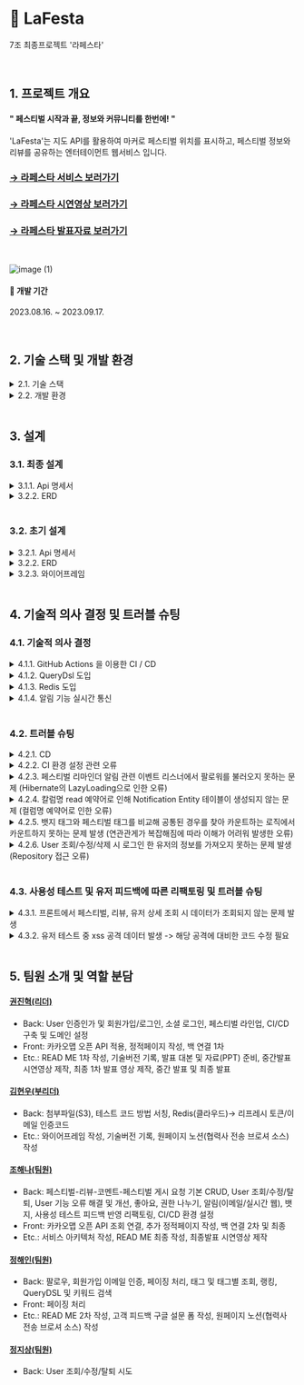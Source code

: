 # 🎉 LaFesta

7조 최종프로젝트 '라페스타'

<br>

## 1. 프로젝트 개요

#### " 페스티벌 시작과 끝, 정보와 커뮤니티를 한번에! "
'LaFesta'는 지도 API를 활용하여 마커로 페스티벌 위치를 표시하고,
페스티벌 정보와 리뷰를 공유하는
엔터테이먼트 웹서비스 입니다.
<br>

### [→ 라페스타 서비스 보러가기](http://lafesta.site/)
### [→ 라페스타 시연영상 보러가기](https://www.youtube.com/watch?v=Yo1aidZtxkg)
### [→ 라페스타 발표자료 보러가기](https://www.canva.com/design/DAFuYWiRXCQ/237flMN085Tv00Urxvs_MA/view?utm_content=DAFuYWiRXCQ&utm_campaign=designshare&utm_medium=link&utm_source=viewer)

<br>

![image (1)](https://github.com/LaFesta7/LikeFesta/assets/131599243/d1e9c0a0-24d3-42c2-b79b-4c68fad5c2d5)

#### 🚩 개발 기간
2023.08.16. ~ 2023.09.17.

<br>

## 2. 기술 스택 및 개발 환경

<details>
    
<summary>2.1. 기술 스택</summary>

<br>

- 서비스 아키텍처

![라페스타 서비스 아키텍처 최종 목표 수정 230913 drawio144](https://github.com/LaFesta7/LikeFesta/assets/131599243/f53cf90a-d4ab-4fbf-9e8b-e9e551ab790b)

- Back-end : <img src="https://img.shields.io/badge/java-007396?style=for-the-badge&logo=OpenJDK&logoColor=white"><img src="https://img.shields.io/badge/spring boot-6DB33F?style=for-the-badge&logo=springboot&logoColor=white"><img src="https://img.shields.io/badge/spring security-6DB33F?style=for-the-badge&logo=springsecurity&logoColor=white"><img src="https://img.shields.io/badge/spring data jpa-6DB33F?style=for-the-badge&logo=spring&logoColor=white"><img src="https://img.shields.io/badge/kakao login api (oauth2.0)-FFCD00?style=for-the-badge&logo=kakao&logoColor=white">
- Front-end : <img src="https://img.shields.io/badge/jquery-0769AD?style=for-the-badge&logo=jquery&logoColor=white"><img src="https://img.shields.io/badge/html5-E34F26?style=for-the-badge&logo=html5&logoColor=white"><img src="https://img.shields.io/badge/css3-1572B6?style=for-the-badge&logo=css3&logoColor=white"><img src="https://img.shields.io/badge/javascript-F7DF1E?style=for-the-badge&logo=javascript&logoColor=white"><img src="https://img.shields.io/badge/kakao map api-FFCD00?style=for-the-badge&logo=kakao&logoColor=white">
- Database : <img src="https://img.shields.io/badge/mysql-4479A1?style=for-the-badge&logo=mysql&logoColor=white"><img src="https://img.shields.io/badge/redis-DC382D?style=for-the-badge&logo=redis&logoColor=white">
- IDE : <img src="https://img.shields.io/badge/IntelliJ IDEA Ultimate-000000?style=for-the-badge&logo=IntelliJ IDEA&logoColor=white"><img src="https://img.shields.io/badge/gradle-02303A?style=for-the-badge&logo=gradle&logoColor=white">
- SCM : <img src="https://img.shields.io/badge/git-F05032?style=for-the-badge&logo=git&logoColor=white"><img src="https://img.shields.io/badge/github-181717?style=for-the-badge&logo=github&logoColor=white">
- TEST : <img src="https://img.shields.io/badge/swagger-85EA2D?style=for-the-badge&logo=swagger&logoColor=white"><img src="https://img.shields.io/badge/postman-FF6C37?style=for-the-badge&logo=postman&logoColor=white">
- CI/CD : <img src="https://img.shields.io/badge/github actions-2088FF?style=for-the-badge&logo=githubactions&logoColor=white"><img src="https://img.shields.io/badge/aws s3-569A31?style=for-the-badge&logo=amazons3&logoColor=white"><img src="https://img.shields.io/badge/aws ec2-FF9900?style=for-the-badge&logo=amazonec2&logoColor=white"><img src="https://img.shields.io/badge/aws codedeploy-232F3E?style=for-the-badge&logo=amazonaws&logoColor=white"><img src="https://img.shields.io/badge/aws rds-527FFF?style=for-the-badge&logo=amazonrds&logoColor=white">
- Communication : <img src="https://img.shields.io/badge/Slack-4A154B?style=for-the-badge&logo=Slack&logoColor=white"><img src="https://img.shields.io/badge/kakaotalk-FFCD00?style=for-the-badge&logo=kakaotalk&logoColor=white"><img src="https://img.shields.io/badge/gather-2560E0?style=for-the-badge&logo=&logoColor=white">
- Design : <img src="https://img.shields.io/badge/figma-F24E1E?style=for-the-badge&logo=figma&logoColor=white"><img src="https://img.shields.io/badge/canva-00C4CC?style=for-the-badge&logo=canva&logoColor=white">
- ETC : <img src="https://img.shields.io/badge/notion-000000?style=for-the-badge&logo=notion&logoColor=white">

</details>

<details>
    
<summary>2.2. 개발 환경</summary>

<br>

- JDK 17
- Spring Boot 3.1.2
- Spring dependency-management 1.1.2
- JUnit 5.9.3
- Gradle 8.2.1
- JJWT 0.11.5
- Swagger UI 4.15.5
- Spring Security 6.1.2

</details>

<br>

## 3. 설계

### 3.1. 최종 설계
<details>
<summary>3.1.1. Api 명세서</summary>
<br>
    
[→ 자세히 보러가기](https://documenter.getpostman.com/view/27924273/2s9YC7TBWf)

<br>

<img width="1018" alt="스크린샷 2023-09-18 01 유저" src="https://github.com/LaFesta7/LikeFesta/assets/131599243/9422a755-5643-4bc6-97a4-539b949f4018">
<img width="1004" alt="스크린샷 2023-09-18 01-1 소셜로그인" src="https://github.com/LaFesta7/LikeFesta/assets/131599243/669365ce-70e8-4ca6-9fb2-9f510c9a96b8">
<img width="1008" alt="스크린샷 2023-09-18 01-2 관리자기능" src="https://github.com/LaFesta7/LikeFesta/assets/131599243/0ba45d6f-2e17-45d5-ba13-666d2d0a69b0">
<img width="1016" alt="스크린샷 2023-09-18 03 페스티벌" src="https://github.com/LaFesta7/LikeFesta/assets/131599243/04a57c1d-a956-4bcc-8d9e-63ee59d84937">
<img width="1006" alt="스크린샷 2023-09-18 03-1 리뷰" src="https://github.com/LaFesta7/LikeFesta/assets/131599243/1c93d56b-4c86-444f-9c2a-517e342280b0">
<img width="1026" alt="스크린샷 2023-09-18 03-2 댓글" src="https://github.com/LaFesta7/LikeFesta/assets/131599243/20fc75c2-21e9-4ee4-91e2-bca79c029ac9">
<img width="1026" alt="스크린샷 2023-09-18 03-3 페스티벌게시요청" src="https://github.com/LaFesta7/LikeFesta/assets/131599243/b64854d9-e7ba-425a-bdcb-c6ee4aaa9e98">
<img width="998" alt="스크린샷 2023-09-18 04 팔로우" src="https://github.com/LaFesta7/LikeFesta/assets/131599243/24c34998-9176-481a-ac40-80b61b77e2b7">
<img width="1007" alt="스크린샷 2023-09-18 04-1 태그" src="https://github.com/LaFesta7/LikeFesta/assets/131599243/8efaf7d3-38e0-40ce-8362-22615e5106b5">
<img width="994" alt="스크린샷 2023-09-18 04-2 뱃지" src="https://github.com/LaFesta7/LikeFesta/assets/131599243/206760ea-74a3-4229-a6cc-a5506dc55512">
<img width="1003" alt="스크린샷 2023-09-18 05 알림" src="https://github.com/LaFesta7/LikeFesta/assets/131599243/f001927f-0042-4039-8c97-d23952954b73">
<img width="1004" alt="스크린샷 2023-09-18 06-1 뷰" src="https://github.com/LaFesta7/LikeFesta/assets/131599243/710f36cc-064f-4865-be4b-cf449a9ebda6">
<img width="1001" alt="스크린샷 2023-09-18 06-2 뷰" src="https://github.com/LaFesta7/LikeFesta/assets/131599243/e9b962b4-ddfc-4d5b-aa81-ee9aaa0a806a">

</details>

<details>
<summary>3.2.2. ERD</summary>
    
![image](https://github.com/LaFesta7/LikeFesta/assets/131599243/fc0d34c7-e695-4c5d-8c9f-5bc65de4e414)

</details>

<br>

### 3.2. 초기 설계

<details>
<summary>3.2.1. Api 명세서</summary>

![a-2](https://github.com/LaFesta7/LikeFesta/assets/131860214/4a4bb893-aa86-47d6-95e2-6a4f5fdc355f)
![b-2](https://github.com/LaFesta7/LikeFesta/assets/131860214/20ae5c2b-695a-49c4-a9c2-1890303630bd)
![c](https://github.com/LaFesta7/LikeFesta/assets/132440453/d9bba998-0911-49a0-8f6c-1132bd9eeb86)
![d-2](https://github.com/LaFesta7/LikeFesta/assets/131860214/9f9e516f-c55b-4c88-8f2c-3a45b7ef811b)
![e-2](https://github.com/LaFesta7/LikeFesta/assets/131860214/1022aeae-7b85-46c2-a0a1-a2126617546e)
![f-2](https://github.com/LaFesta7/LikeFesta/assets/131860214/eaa7a39e-2b6c-4ab2-8ed9-a81b64dfd575)
![g-2](https://github.com/LaFesta7/LikeFesta/assets/131860214/fffea5ce-2d0c-453a-a5e9-6a21675b1bfc)
![h-2](https://github.com/LaFesta7/LikeFesta/assets/131860214/9fd797a5-645c-4116-b17a-d82ca36bac3e)

</details>

<details>
<summary>3.2.2. ERD</summary>
    
![초기 erd](https://github.com/LaFesta7/LikeFesta/assets/131599243/493be811-7dbe-4065-961a-3038b8fbb1f0)

</details>

<details>
<summary>3.2.3. 와이어프레임</summary>

![Group_1](https://github.com/LaFesta7/LikeFesta/assets/131860214/5522cba4-d879-4fdf-b41b-084fe7736bc1)
![Group_2](https://github.com/LaFesta7/LikeFesta/assets/131860214/b62477f5-4580-4fd0-93ad-899f8433483a)
![Group_3](https://github.com/LaFesta7/LikeFesta/assets/131860214/995e1e0e-e7b5-4d65-88fd-85f6c6db1d67)
![Group_4](https://github.com/LaFesta7/LikeFesta/assets/131860214/bc96e3f7-1aef-4eff-8a6d-4156d845727a)
![Group_5](https://github.com/LaFesta7/LikeFesta/assets/131860214/8945476f-e51f-4d20-994f-50fc8196ff30)
![Group_6](https://github.com/LaFesta7/LikeFesta/assets/131860214/ad4efa1c-d73f-4c1c-b030-b7d25b2c1167)
![Group_7](https://github.com/LaFesta7/LikeFesta/assets/131860214/267c3c3e-5f09-4ce6-86f8-11bd96942acd)
![Group_8](https://github.com/LaFesta7/LikeFesta/assets/131860214/43790f05-3d53-49e1-b09a-070407149777)

</details>

<br>

## 4. 기술적 의사 결정 및 트러블 슈팅

### 4.1. 기술적 의사 결정

<details>
    
<summary>4.1.1. GitHub Actions 을 이용한 CI / CD</summary>

* **도입 사유:** 협업을 진행함에 있어서, 테스트 및 배포를 수동으로 진행할 경우 수동으로 진행하는 일이므로 오류가 생길 수 있고, 개발 외에 일에 소모되는 시간이 상당히 발생하게 됩니다.

    <details>
        
    <summary>대안 탐색: GitHub Actions / Jenkins</summary>
    
    * **장-단점**
        - GitHub Actions
            - 장점 → GitHub와 연동이 원활하고, 무료로 제공한다.
            - 단점 → 비교적 신기술로 자료가 부족하고, 커스터마이징의 폭이 좁다.
        - Jenkins
            - 장점 → 커스터마이징의 폭이 넓고, 자료 찾기가 용이하다.
            - 단점 → 설정이 쉽지 않고, 보안 및 안정성 이슈가 발생할 수 있다.
    
    * **설치, 이용 방법**
        - GitHub Actions은 GitHub 저장소 내 워크플로우 파일 작성으로 설정이 가능합니다.
        - Jenkins는 별도의 서버와 플러그인의 설치가 필요합니다.
    
    * **지속, 통합 배포**
        - GitHub Actions과 Jenkins가 모두 지원합니다.
    
    * **사용언어**
        - GitHub Actions은 yaml을 사용하며
        - Jenkins는 java를 사용합니다.
     
    * **비용측면**
        - GitHub Actions은 무료 티어 범위를 가지며
        - Jenkins는 서버 유지 비용을 가지고 있습니다.
    
    </details>

* **최종 의사 결정:** 간단한 파일작성으로 설치 및 이용이 가능하고 비용적 측면에서 무료로 이용가능 할 수 있는 **GitHub Actions을 통해 CI/CD를 진행하기로 하였습니다.**

</details>

<details>
    
<summary>4.1.2. QueryDsl 도입</summary>

* 이전 코드는 JPA를 사용하여 복잡한 쿼리 작성에는 약점이 있었습니다. 보다 간략하고 정확한 코드를 위해 **QueryDsl을 도입**하였습니다.

-  **간략한 코드 작성**
    - 이전 코드에서는 JPA에서 조인을 하기 어려워 Service단계에서 한 번 더 Repository를 호출
    - QueryDsl을 도입한 이후 Repository를 한 번만 호출해도 조인된 데이터를 가져올 수 있게  됨
        - 보다 간략한 코드를 작성할 수 있게 됨
        - 향후 코드 수정이나 유지보수가 더 편리해질 것으로 예상됨
- **복잡한 Query문 작성 용이**
    - 이전에는 복잡한 Query문을 작성하기 위해 @Query를 사용
        - 문자열로 이루어져 있어 수정이 어려웠고, 오류가 있어도 찾기 힘들다는 단점이 있었음
    - QueryDsl은 Java로 작성하기 때문에 오류가 있다면 IDE가 알려줄 수 있음
        - 보다 편리하고 정확한 Query문 작성이 가능

</details>

<details>

<summary>4.1.3. Redis 도입</summary>

**Refresh Token을 통한 인증인가 구현**

1. Refresh Token을 구현하며 이를 통한 AccessToken 재발급 과정을 인메모리 DB를 통해 수행하고자 함.
2. 키값을 통해 바로 토큰정보를 get할 수 있어 O(1)로 가져올 수 있다.
3. 만료기간이 짧은 데이터, 각 1시간과 2주의 시간이 지나면 자동 삭제 가능

**회원가입 인증번호 임시 저장 DB**
 
1. DB가 유실되도 상대적으로 리스크가 적다.
2. 3분, 30분의 짧은 만료기간을 가졌기에 이를 Time to Live를 설정하여 이후 추가 삭제 쿼리를 날리지 않아도 된다.
3. 해당 가입정보 중 하나를 키값으로 설정해 인증번호를 get하는 속도를 O(1)로 가져갈 수 있다.

</details>

<details>

<summary>4.1.4. 알림 기능 실시간 통신</summary>

- 알림 기능에서 이전 코드는 사용자가 새로고침을 진행해야만 알림을 확인할 수 있습니다.
**사용자의 편의성을 높이기 위하여 알림 기능에 실시간 통신을 접목**하고자 합니다.

    <details>
    
    <summary>실시간 통신 방법</summary>
    
    - **Polling**
        - 주기적으로 서버에 요청을 보내 데이터 업데이트를 확인하는 방법
        - 서버의 부하를 낮추는 데 유용하지만, 실시간성은 상대적으로 낮을 수 있음
        - 따라서 데이터 업데이트가 빈번하지 않고 지연이 허용되는 경우에 적합
    - **Long-Polling**
        - 롱 폴링은 폴링의 확장 버전으로, 서버가 새 데이터를 가용할 때까지 응답을 보류
        - 롱 폴링은 실시간성을 향상시킬 수 있지만, 여전히 클라이언트와 서버 간에 더 많은 리소스를 사용
    - **SSE (Server-Sent Event)**
        - SSE는 클라이언트에서 서버로부터 데이터를 비동기적으로 수신하는 방법 중 하나
        - 특히 서버에서 클라이언트로 실시간 이벤트를 푸시할 때 유용
        - SSE는 단방향 통신이므로 클라이언트에서 서버로 데이터를 보내는 데는 Web Socket보다 제한적
    - **Web Socket**
        - Web Socket은 양방향 실시간 통신을 지원하는 풍부한 기능을 제공합
        - 클라이언트와 서버 간에 연결을 유지하고 언제든지 데이터를 교환할 수 있음
        - 따라서 실시간 채팅 애플리케이션 및 실시간 게임과 같이 양방향 통신이 필요한 시나리오에 적합합니다.
    
    </details>

- **결론**
    - 더 많은 실시간성과 양방향 통신이 필요한 경우 Web Socket을 고려할 수 있으나
    - 우리 프로젝트에서 알림 기능은 비교적 실시간성과 양방향성이 중요하지 않고 사용자의 편의성을 높이기 위한 실시간 통신이 필요한 것
    - 간단한 정보 업데이트 및 푸시 알림에는 SSE나 롱 폴링도 충분
    - 서버 최적화 측면에서 볼 때 SSE가 Long-Polling보다 더 효율적. 서버에서 클라이언트로 데이터를 푸시하는 방식이기 때문에, 연결 수가 많더라도 각 연결에 대한 부하가 낮고, 클라이언트와의 연결을 관리하는 데에도 부담이 적다.
    - **⇒ 프로젝트 적합성과 서버 최적화 측면을 고려하여 SSE 방법을 채택**
- **참고 블로그**
    - https://taemham.github.io/posts/Implementing_Notification/
    - https://tecoble.techcourse.co.kr/post/2022-10-11-server-sent-events/
    - [https://velog.io/@max9106/Spring-SSE-Server-Sent-Events를-이용한-실시간-알림](https://velog.io/@max9106/Spring-SSE-Server-Sent-Events%EB%A5%BC-%EC%9D%B4%EC%9A%A9%ED%95%9C-%EC%8B%A4%EC%8B%9C%EA%B0%84-%EC%95%8C%EB%A6%BC)

</details>

<br>

### 4.2. 트러블 슈팅

<details>

<summary>4.2.1. CD</summary>

1. 문제 발생
github actions 과정에서 node.js 12를 사용하여 오류 발생

    1-1 . 해결 방법

    ```jsx
    name: Set up Node.js
    uses: actions/setup-node@v2
    with:
    node-version: '16'
    ```

    위와 같은 코드를 cd 파일에 추가하여 기본적으로 node.js를 16으로 실행되도록 수정

2. 문제 발생
인스턴스 상태 검사 → 인스턴스 연결성 검사 통과하지 못하는 오류 발생

    2-1. 해결방법
   
        EC2에서 인스턴스의 모니터링을 해본 결과 CPU 사용률이 과도하게 높은 것을 발견
        서버를 재부팅했지만 마찬가지 상태여서 서버 중지 후 시작하는 방법으로 오류를
        해결

 4. 문제 발생
     jar 파일을 인식하지 못하는 문제 발생

    3-1. 해결방법
    
         s3로 파일이 이동되는지 확인, s3 속 파일을 다운로드 하여 파일구성을 확인
         start.jar 파일 속 cp `$PROJECT_ROOT`로 지정한 jar 파일의 위치를 정위치인
         `/build/libs/LaFesta-0.0.1-SNAPSHOT.jar $JAR_FILE`로 수정하고 재실행

</details>

<details>

<summary>4.2.2. CI 환경 설정 관련 오류</summary>

<details>

<summary>MySQl 설치 부분</summary>

- 발생한 예외(Githib Actions - build)
    
    ```
    [build](https://github.com/LaFesta7/LikeFesta/actions/runs/5951078786/job/16140180506#step:6:1)
    Unexpected input(s) 'host port', 'container port', 'character set server', 'collation server', valid inputs are ['entryPoint', 'args', 'mysql version', 'mysql database', 'mysql user', 'mysql password']
    
    ```
    
- 예외가 발생한 코드
    
    ```
    dev-ci.yml
    
    - name: MySQL 설치
            uses: samin/mysql-action@v1
            with:
              host port: 3306 # Optional, default value is 3306. The port of host
              container port: 3307 # Optional, default value is 3306. The port of container
              character set server: 'utf8' # Optional, default value is 'utf8mb4'. The '--character-set-server' option for mysqld
              collation server: 'utf8_general_ci' # Optional, default value is 'utf8mb4_general_ci'. The '--collation-server' option for mysqld
              mysql version: '8.0' # Optional, default value is "latest". The version of the MySQL
              mysql database: test # Optional, default value is "test". The specified database which will be create
              mysql user: developer # Required if "mysql root password" is empty, default is empty. The superuser for the specified database. Of course you can use secrets, too
              mysql password: ${{ secrets.DB_PASSWORD }}
    
    ```
    
- 원인 분석
    
    > GitHub Actions의 빌드 설정 파일에서 MySQL 관련 설정 부분에서 발생하는 문제. 현재 yml 파일에 MySQL 관련 설정이 포함되어 있지만, GitHub Actions에서 사용하는 actions/checkout@v3 액션은 기본적으로 컨테이너 환경 내에서 코드를 실행하므로, MySQL과 같은 데이터베이스 서버를 직접 설치하고 구성하는 것은 불필요 -> 외부 MYSQL 서비스 사용하는 방법으로 수정

- 수정한 코드
    
    ```java
    dev-ci.yml
    
    (위의 오류 코드 삭제 후 steps 위에 추가)
    
    services:
          mysql:
            image: mysql:latest
            env:
              MYSQL_ROOT_PASSWORD: root
              MYSQL_DATABASE: test_db
            ports:
              - 3306:3306
            options: --health-cmd="mysqladmin ping"
    ```
    
- [refactor] MYSQL 서비스가 테스트 환경에서만 외부에서 임시로 사용하는 서비스긴 하지만 정보가 숨겨져 있는것이 더 안전하다고 판단되어 해당 부분 환경변수로 수정
    
    ```java
    env:
          DB_URL: jdbc:mysql://localhost:3306/test_db
          DB_USER: root
          DB_PASSWORD: root
          DB_URL: ${{ secrets.DB_URL }}
          DB_USER: ${{ secrets.DB_USER }}
          DB_PASSWORD: ${{ secrets.DB_PASSWORD }}
          JWT_SECRET_KEY: ${{ secrets.JWT_SECRET_KEY }}
          KAKAO_REST_API: ${{ secrets.KAKAO_REST_API }}
          MAIL_USERNAME: ${{ secrets.MAIL_USERNAME }}
          MAIL_PASSWORD: ${{ secrets.MAIL_PASSWORD }}
          MAIL_HOST: ${{ secrets.MAIL_HOST }}
          MAIL_PORT: ${{ secrets.MAIL_PORT }}
        services:
          mysql:
            image: mysql:latest
            env:
              MYSQL_ROOT_PASSWORD: root
              MYSQL_DATABASE: test_db
              MYSQL_ROOT_PASSWORD: ${{ secrets.DB_PASSWORD }}
              MYSQL_DATABASE: ${{ secrets.DB_DATABASE }}
            ports:
              - 3306:3306
            options: --health-cmd="mysqladmin ping"
    ```

</details>

<details>

<summary>Gradle with Build</summary>

- 발생한 예외(Githib Actions - build)
    
    ```
    java.lang.IllegalStateException: Failed to load ApplicationContext for [WebMergedContextConfiguration@290807e5 testClass = com.sparta.lafesta.LaFestaApplicationTests, locations = [], classes = [com.sparta.lafesta.LaFestaApplication], contextInitializerClasses = [], activeProfiles = [], propertySourceLocations = [], propertySourceProperties = ["org.springframework.boot.test.context.SpringBootTestContextBootstrapper=true"], contextCustomizers = [org.springframework.boot.test.autoconfigure.actuate.observability.ObservabilityContextCustomizerFactory$DisableObservabilityContextCustomizer@1f, org.springframework.boot.test.autoconfigure.properties.PropertyMappingContextCustomizer@0, org.springframework.boot.test.autoconfigure.web.servlet.WebDriverContextCustomizerFactory$Customizer@5143c662, org.springframework.boot.test.context.filter.ExcludeFilterContextCustomizer@5b1ebf56, org.springframework.boot.test.json.DuplicateJsonObjectContextCustomizerFactory$DuplicateJsonObjectContextCustomizer@4f25b795, org.springframework.boot.test.mock.mockito.MockitoContextCustomizer@0, org.springframework.boot.test.web.client.TestRestTemplateContextCustomizer@4fad9bb2, org.springframework.boot.test.context.SpringBootTestAnnotation@c361b062], resourceBasePath = "src/main/webapp", contextLoader = org.springframework.boot.test.context.SpringBootContextLoader, parent = null]
    
    ```
    
- 예외가 발생한 코드
    
    ```
    dev-ci.yml
    
    ```
    
- 원인 분석
    
    > 다른 CI yml 파일들을 비교하다 보니 Gradle을 Build 하는 부분이 없어 문제가 생긴 것을 알게 됨
    
- 수정한 코드
    
    ```java
    dev-ci.yml
    
    (해당 코드 추가)
    
    - name: Build with Gradle
            uses: gradle/gradle-build-action@bd5760595778326ba7f1441bcf7e88b49de61a25 # v2.6.0
            with:
              arguments: build
    ```
    
- [refactor] 이전에 추가한 build with Gradle 단이 아래 있던 어플리케이션 실행 테스트 단으로 대체가 가능하다는 것을 알게되어 이전에 추가했던 필요하지 않은 build with Gradle은 삭제 진행함 → 위의 문제가 CI에 영향을 끼친 것은 아니라는 것을 알게됨

</details>

<details>

<summary>환경변수 설정 관련 오류</summary>

- 발생한 예외(Githib Actions - build)
    
    ```
    java.lang.IllegalStateException: Failed to load ApplicationContext for [WebMergedContextConfiguration@290807e5 testClass = com.sparta.lafesta.LaFestaApplicationTests, locations = [], classes = [com.sparta.lafesta.LaFestaApplication], contextInitializerClasses = [], activeProfiles = [], propertySourceLocations = [], propertySourceProperties = ["org.springframework.boot.test.context.SpringBootTestContextBootstrapper=true"], contextCustomizers = [org.springframework.boot.test.autoconfigure.actuate.observability.ObservabilityContextCustomizerFactory$DisableObservabilityContextCustomizer@1f, org.springframework.boot.test.autoconfigure.properties.PropertyMappingContextCustomizer@0, org.springframework.boot.test.autoconfigure.web.servlet.WebDriverContextCustomizerFactory$Customizer@5143c662, org.springframework.boot.test.context.filter.ExcludeFilterContextCustomizer@5b1ebf56, org.springframework.boot.test.json.DuplicateJsonObjectContextCustomizerFactory$DuplicateJsonObjectContextCustomizer@4f25b795, org.springframework.boot.test.mock.mockito.MockitoContextCustomizer@0, org.springframework.boot.test.web.client.TestRestTemplateContextCustomizer@4fad9bb2, org.springframework.boot.test.context.SpringBootTestAnnotation@c361b062], resourceBasePath = "src/main/webapp", contextLoader = org.springframework.boot.test.context.SpringBootContextLoader, parent = null]
    
    ```
    
- 예외가 발생한 코드
    
    ```
    dev-ci.yml
    
    - name: yml 파일 생성
            run: |
              cd ./src/main/resources
              rm -rf ./application.properties
              touch ./application.yml
              echo "${{ secrets.APPLICATION_YML }}" > ./application.yml
              touch ./application-aws.yml
              echo "${{ secrets.APPLICATION_AWS_YML }}" > ./application-aws.yml
              touch ./application-key.yml
              echo "${{ secrets.APPLICATION_KEY_YML }}" > ./application-key.yml
            shell: bash
    
    ```
    
- 원인 분석
    
    > Github Actions secrets and variables 에서 환경변수를 설정하는 파일을 만들어 환경변수를 설정해야하지만 해당 부분을 잘 만들지 못해 오류가 발생
    
- 수정한 코드
    
    ```java
    dev-ci.yml
    
    (위의 코드 삭제 후 services 위에)
    
    env:
          DB_URL: jdbc:mysql://localhost:3306/test_db
          DB_USER: root
          DB_PASSWORD: root
          JWT_SECRET_KEY: ${{ secrets.JWT_SECRET_KEY }}
          KAKAO_REST_API: ${{ secrets.KAKAO_REST_API }}
    ```

</details>

</details>

<details>

<summary>4.2.3. 페스티벌 리마인더 알림 관련 이벤트 리스너에서 팔로워를 불러오지 못하는 문제 (Hibernate의 LazyLoading으로 인한 오류)</summary>

- 발생한 예외

```
// 런타임 Exception
org.hibernate.LazyInitializationException: failed to lazily initialize a collection of role: com.sparta.lafesta.user.entity.User.followers: could not initialize proxy - no Session
```

- 예외가 발생한 코드

```java
// FestivalCreatedEvent
    public FestivalCreatedEvent(Object source, Festival festival) {
        super(source);
        this.festival = festival;
    }
}

// FestivalCreatedEventPublisher
    @Async
    @Transactional(propagation = Propagation.REQUIRES_NEW)
    public void publishFestivalCreatedEvent(Festival festival) {
        log.info("이벤트 생성");
        FestivalCreatedEvent event = new FestivalCreatedEvent(this, festival);
        eventPublisher.publishEvent(event);
    }

// FestivalCreatedEventListener
    @Override
    @TransactionalEventListener
    public void onApplicationEvent(FestivalCreatedEvent event) {
        Festival festival = event.getFestival();
        User editor = festival.getUser();
        List<UserFollow> userFollows = editor.getFollowers();
        (생략)
```

- 원인 분석

> Hibernate의 Lazy Loading 기능을 사용할 때 발생하는 문제. 이 오류는 엔티티의 연관 관계를 지연로딩(Lazy Loading)으로 설정했을 때, 실제 데이터를 조회하지 않은 상태에서 연관된 컬렉션을 접근하려고 할 때 발생. -> festival에서 user를 갖고와 user에서 follower들을 가져오려고 하니 발생한 문제였음 -> 레포지토리에서 직접 가져오니 문제 해결

- 수정한 코드

```java
// FestivalCreatedEvent
    public FestivalCreatedEvent(Object source, Festival festival, List<User> followers) {
        super(source);
        this.festival = festival;
        this.followers = followers;
    }
}

// FestivalCreatedEventPublisher
    @Async
    @Transactional(propagation = Propagation.REQUIRES_NEW)
    public void publishFestivalCreatedEvent(Festival festival) {
        User editor = festival.getUser();
        List<User> followers = followService.findFollowers(editor);
        FestivalCreatedEvent event = new FestivalCreatedEvent(this, festival, followers);
        eventPublisher.publishEvent(event);
        log.info("페스티벌 작성 이벤트 생성");
    }

// FollowService 메소드 추가
    public List<User> findFollowers(User followedUser) {
        List<UserFollow> followUsers = userFollowRepository.findAllByFollowedUser(followedUser);
        List<User> followers = new ArrayList<>();
        for (UserFollow follower : followUsers) {
            User followerUser = userRepository.findByFollowers(follower).orElse(null);
            followers.add(followerUser);
        }
        return followers;
    }

// FestivalCreatedListener
    @Override
    @TransactionalEventListener
    public void onApplicationEvent(FestivalCreatedEvent event) {
        Festival festival = event.getFestival();
        (생략)
        List<User> followers = event.getFollowers();
        (생략)
    }
```

</details>

<details>

<summary>4.2.4. 칼럼명 read 예약어로 인해 Notification Entity 테이블이 생성되지 않는 문제 (컬럼명 예약어로 인한 오류)</summary>

- 발생한 예외

```
// 런타임 Exception
org.hibernate.tool.schema.spi.CommandAcceptanceException: Error executing DDL "
    create table notifications (
        id bigint not null auto_increment,
        created_at datetime(6) not null,
        editor varchar(255) not null,
        expiration_time datetime(6) not null,
        read bit not null,
        title varchar(255) not null,
        user_id bigint not null,
        primary key (id)
    ) engine=InnoDB" via JDBC [You have an error in your SQL syntax; check the manual that corresponds to your MySQL server version for the right syntax to use near 'read bit not null,
        title varchar(255) not null,
        user_id bigint' at line 6]
```

- 예외가 발생한 코드

```java
// Notification (Entity)
    @Column(name = "read", nullable = false)
    private Boolean read;
```

- 원인 분석

> read는 MySQL에서 예약어로 사용되는 키워드 중 하나이므로 컬럼 이름으로 사용하기에는 적합하지 않다. MySQL에서 키워드를 컬럼 이름으로 사용하려면 백틱(`)으로 묶어주어야 한다. -> 백틱으로 묶어주어 해결 -> 컬럼 이름으로 사용이 적합하지 않다하여 '변수명 짓기' 사이트 참고하여 컬럼명 재작성
> 
- 수정한 코드

```java
// Notification (Entity)
@Column(name = "`read`", nullable = false)
private Boolean read;
```

- 재수정한 코드

```java
// Notification (Entity)
@Column(name = "rd", nullable = false)
private Boolean rd;
```

</details>

<details>

<summary>4.2.5. 뱃지 태그와 페스티벌 태그를 비교해 공통된 경우를 찾아 카운트하는 로직에서 카운트하지 못하는 문제 발생 (연관관게가 복잡해짐에 따라 이해가 어려워 발생한 오류)</summary>

- 발생한 예외
    - 매칭 카운터가 4가 되야하는 상황에서 0인 상태로 디버깅 됨

!https://user-images.githubusercontent.com/131599243/264527353-70b43d86-0835-4f45-a54a-4184391a8a43.png

- 예외가 발생한 코드

```java
// BadgeServiceImpl

// 태그와 연관지어 장르별 빈도 수에 따른 뱃지 추가
    @Transactional
    public void checkBadgeTagFrequency(User user, Badge badge, List<Review> reviews, LocalDateTime startDay, LocalDateTime endDay) {
        List<Festival> festivals = festivalRepository.findAllByOpenDateBetween(startDay, endDay);
        List<Tag> tags = badge.getBadgeTags().stream().map(BadgeTag::getTag).toList();

        long matchingFestivalCount = festivals.stream()
                .filter(festival -> reviews.stream()
                        .allMatch(review -> review.getFestival().equals(festival)
                                && festival.getTags().containsAll(tags)))
                .count();

        if (matchingFestivalCount >= badge.getConditionStandard()) {
            createUserBadge(user, badge);
        }
    }
```

- 원인 분석

> 뱃지태그에서 태그를 불러올 때 생기는 문제라고 생각해 뱃지 태그 엔티티에서 태그 fethType을 EAGER로 변경-> 태그 객체의 주소는 잘 비교하므로 해당 문제는 아니였음festival.getTags()를 변수명때문에 List를 가져온다고 착각해서 문제가 발생 -> List를 가져오는데 비교 대상인 tags는 List이므로 당연히 비교가 불가 -> 수정 후 여전히 카운트 안되는 상태stream 구문이 잘못된 건가 싶어 stream을 for/if 문 등으로 풀어서 작성해봄풀어보니 containsAll() 메소드를 잘못 불러왔다는 것을 깨닫게 됨완성) 페스티벌 태그와 뱃지 태그를 비교할 때 페스티벌 태그 요소 중 뱃지 태그의 요소가 하나라도 있으면 카운트 해야되는 상황이므로 festivalTags.stream().anyMatch(badgeTags::contains) 로 조건을 수정하니 해결 완료
> 
- 수정한 코드

```java
// BadgeServiceImpl

// 태그와 연관지어 장르별 빈도 수에 따른 뱃지 추가
    @Transactional
    public void checkBadgeTagFrequency(User user, Badge badge, List<Review> reviews, LocalDateTime startDay, LocalDateTime endDay) {
        List<Festival> festivals = festivalRepository.findAllByOpenDateBetween(startDay, endDay);
        List<Tag> badgeTags = badge.getBadgeTags().stream().map(BadgeTag::getTag).toList();

        int matchingFestivalCount = 0;
        for (Festival festival : festivals) {
            List<Tag> festivalTags = festival.getTags().stream().map(FestivalTag::getTag).toList();
            for (Review review : reviews) {
                if (review.getFestival().equals(festival)) {
                    if (festivalTags.stream().anyMatch(badgeTags::contains)) {
                        matchingFestivalCount++;
                    }
                }
            }
        }

        if (matchingFestivalCount >= badge.getConditionStandard()) {
            createUserBadge(user, badge);
        }
    }
```

</details>

<details>

<summary>4.2.6. User 조회/수정/삭제 시 로그인 한 유저의 정보를 가져오지 못하는 문제 발생 (Repository 접근 오류)</summary>

- 발생한 오류

```
// 포스트맨
작성한 대로 Response되지 않고 HTML 파일을 가져오는 문제 발생
```

- 예외가 발생한 코드

```java
// UserService
    @Transactional(readOnly = true)
    public UserInfoResponseDto selectUserInfo(User user) {
        return new UserInfoResponseDto(user);
    }
```

- 원인 분석

> Service에 받아온 User는 UserDetailsImpl에서 받아온 User 정보로 UserRepository에 접근되지 않은 정보이다. 따라서 user의 DB에 존재하는 정보를 조회하거나 수정,삭제할 수 없다! -> UserDetailsImpl에서 받아온 User의 Id로 UserRepository에서 User 정보를 DB에서 받아와 조회/수정하면 해결 완료!
> 

- 수정한 코드

```java
// UserService
    @Transactional(readOnly = true)
    public UserInfoResponseDto selectUserInfo(User user) {
        User selectUser = findUser(user.getId());
        return new UserInfoResponseDto(selectUser);
    }
```

</details>

<br>

### 4.3. 사용성 테스트 및 유저 피드백에 따른 리팩토링 및 트러블 슈팅
<details>

<summary>4.3.1. 프론트에서 페스티벌, 리뷰, 유저 상세 조회 시 데이터가 조회되지 않는 문제 발생</summary>

* 발생한 예외
<img width="1278" alt="스크린샷 2023-09-17 194308" src="https://github.com/LaFesta7/LikeFesta/assets/131599243/53c2e77e-decb-4625-a2f8-0dbc6bb1b196">
<img width="1275" alt="스크린샷 2023-09-17 194546" src="https://github.com/LaFesta7/LikeFesta/assets/131599243/1fd812a0-5397-46b4-abcf-2f3670e0e256">
<img width="1272" alt="스크린샷 2023-09-17 194641" src="https://github.com/LaFesta7/LikeFesta/assets/131599243/7976bd48-45f7-4ff3-87fe-d8939b84c9a0">


* 예외가 발생한 코드 (페스티벌을 예시로 가져옴)

```java
// FestivalResponseDto.java
private List<FileOnS3Dto> files;

this.files = festival.getFestivalFileOnS3s().stream().
                map(FileOnS3Dto::new).toList();

// festival.js
<img src="${data.files[0].uploadFileUrl}" alt="축제 이미지" class="festival-image">
```

* 원인 분석

> 이미지가 업로드 되지 않고 데이터가 들어갈 경우, 해당 데이터에 대한 값이 없어 js에서 해당 값을 불러오지 못하고 오류 발생 -> 전체 데이터가 조회 되지 않는 문제 발생 -> 이미지 데이터가 존재하지 않을 경우에 프론트에서 대체 이미지 설정하여 해결

* 수정한 코드

```javascript
// festival.js
<img src="${data.files[0] ? data.files[0].uploadFileUrl : '/images/background/img-21.jpg'}" alt="축제 이미지" class="festival-image">
```

* 추가 수정 사항

> 프론트 상 로직은 최대한 간결하게 하기 위하여 대체 이미지 설정을 프론트에서 하지 않고 백에서 대체 이미지를 설정 후 프론트에 넘겨주도록 코드 재수정

* 재수정한 코드

```java
// FestivalResponseDto.java
private List<FileOnS3Dto> files;
private String fileUrl;

this.files = festival.getFestivalFileOnS3s().stream().
                map(FileOnS3Dto::new).toList();
this.fileUrl = files.size() > 0 ? files.get(0).getUploadFileUrl() : "https://img1.daumcdn.net/thumb/R1280x0/?scode=mtistory2&fname=https%3A%2F%2Fblog.kakaocdn.net%2Fdn%2FxGuK9%2FbtsufX7IOe1%2FdJbJpCZ5UM6CYK5vGkS8Tk%2Fimg.png";

// festival.js
<img src="${data.fileUrl}" alt="축제 이미지" class="festival-image">
```

* 해결 후 화면(데이터가 조회되며 대체 이미지가 보여짐)
<img width="1263" alt="스크린샷 2023-09-17 202540" src="https://github.com/LaFesta7/LikeFesta/assets/131599243/04a8f731-9b5b-4b8b-baf1-d963a7bfd267">
<img width="1276" alt="스크린샷 2023-09-17 202556" src="https://github.com/LaFesta7/LikeFesta/assets/131599243/4d4b1bac-ca82-4dae-9f9d-a95d11d4ffed">
<img width="1279" alt="스크린샷 2023-09-17 200842" src="https://github.com/LaFesta7/LikeFesta/assets/131599243/920b1d0c-02cd-4e09-9330-305555fa6b10">

</details>

<details>

<summary>4.3.2. 유저 테스트 중 xss 공격 데이터 발생 -> 해당 공격에 대비한 코드 수정 필요</summary>

* 발생한 예외(alert가 뜨며 내용이 보이지 않음)
<img width="812" alt="스크린샷 2023-09-17 202902" src="https://github.com/LaFesta7/LikeFesta/assets/131599243/eddcccce-333f-4dc6-bbe3-a93a65ed8bb9">
<img width="1275" alt="스크린샷 2023-09-17 202657" src="https://github.com/LaFesta7/LikeFesta/assets/131599243/1d18d817-92ef-4fb9-9dfa-1ce9d01fd762">
<img width="1279" alt="스크린샷 2023-09-17 202732" src="https://github.com/LaFesta7/LikeFesta/assets/131599243/235cf31b-ad15-4322-a1e9-aaf0580d18b5">

* 예외가 발생한 코드
```java
// ReviewResponseDto.java
    private String content;
    
        this.content = review.getContent();
```

* 원인 분석

> xss(크로스사이트 스크립트) 공격으로 인한 문제였다. 해당 문제에 대해 공부 후 String Response를 안전한 코드로 변환하여 return할 수 있도록 공격이 예상되는 ResponseDto에 StringFormatter를 모두 추가함

> xss? 웹 페이지에 악의적인 스크립트를 포함시켜 사용자 측에서 실행되게 유도할 수 있다. 예를 들어, 검증되지 않은 외부 입력이 동적 웹페이지 생성에 사용될 경우, 전송된 동적 웹페이지를 열람하는 접속자의 권한으로 부적절한 스크립트가 수행되어 정보유출 등의 공격을 유발할 수 있다.

> xss에 대한 보안대책? 외부 입력값 또는 출력값에 스크립트가 삽입되지 못하도록 문자열 치환 함수를 사용하여 & < > " ' /( ) 등을 &amp; &lt; &gt; &quot; &#x27; &#x2F; &#x28; &#x29;로 치환하거나, JSTL 또는 잘 알려진 크로스 사이트 스크립트 방지 라이브러리를 활용한다. HTML 태그를 허용하는 게시판에서는 허용되는 HTML 태그들을 화이트리스트로 만들어 해당 태그만 지원하도록 한다.

> 참고 링크: https://www.kisa.or.kr/2060204/form?postSeq=5&lang_type=KO&page=1#fnPostAttachDownload

* 수정한 코드

```java
// StringFormatter.java 추가
public class StringFormatter {
    public static String format(String requestString) {
        requestString = requestString.replaceAll("&", "&amp;");
        requestString = requestString.replaceAll("<", "&lt;");
        requestString = requestString.replaceAll(">", "&gt;");
        requestString = requestString.replaceAll("￦", "&quot;");
        requestString = requestString.replaceAll("'", "&#x27;");
        requestString = requestString.replaceAll("/", "&#x2F;");
        requestString = requestString.replaceAll("\\(", "&#x28;");
        requestString = requestString.replaceAll("\\)", "&#x29;");
        return requestString;
    }
}

// ReviewResponseDto.java (리뷰뿐만 아니라 공격이 예상되는 String값에 모두 StringFormatter 도입)
    private String title;
    private String content;

        this.title = StringFormatter.format(review.getTitle());
        this.content = StringFormatter.format(review.getContent());
```

* 해결 후 화면
<img width="1259" alt="스크린샷 2023-09-17 212807" src="https://github.com/LaFesta7/LikeFesta/assets/131599243/9a23ebbb-a269-423d-ba47-3a9459cf2c1d">
<img width="1269" alt="스크린샷 2023-09-17 212819" src="https://github.com/LaFesta7/LikeFesta/assets/131599243/ee939d6c-04bd-49a6-8070-b7b9383b877b">
<img width="1280" alt="스크린샷 2023-09-17 212903" src="https://github.com/LaFesta7/LikeFesta/assets/131599243/246cc300-1a76-4869-98ae-86269cca465d">
<img width="1280" alt="스크린샷 2023-09-17 213157" src="https://github.com/LaFesta7/LikeFesta/assets/131599243/8951656d-a7a9-4ec5-b0f0-688ecb7464f4">
<img width="1280" alt="스크린샷 2023-09-17 213300" src="https://github.com/LaFesta7/LikeFesta/assets/131599243/c5e1bb3a-5eeb-44a3-bf27-f3c23a5e82f2">
<img width="1274" alt="스크린샷 2023-09-17 213325" src="https://github.com/LaFesta7/LikeFesta/assets/131599243/c8bf2c43-83ff-42b8-b5e5-bd03bfebe560">

</details>

<br>

## 5. 팀원 소개 및 역할 분담

#### [권진혁(리더)](https://github.com/05030522)

* Back: User 인증인가 및 회원가입/로그인, 소셜 로그인, 페스티벌 라인업, CI/CD 구축 및 도메인 설정
* Front: 카카오맵 오픈 API 적용, 정적페이지 작성, 백 연결 1차
* Etc.: READ ME 1차 작성, 기술버전 기록, 발표 대본 및 자료(PPT) 준비, 중간발표 시연영상 제작, 최종 1차 발표 영상 제작, 중간 발표 및 최종 발표

#### [김현우(부리더)](https://github.com/Wooin-dev)

* Back: 첨부파일(S3), 테스트 코드 방법 서칭, Redis(클라우드)-> 리프레시 토큰/이메일 인증코드
* Etc.: 와이어프레임 작성, 기술버전 기록, 원페이지 노션(협력사 전송 브로셔 소스) 작성

#### [조해나(팀원)](https://github.com/HaenaCho01)
* Back: 페스티벌-리뷰-코멘트-페스티벌 게시 요청 기본 CRUD, User 조회/수정/탈퇴, User 기능 오류 해결 및 개선, 좋아요, 권한 나누기, 알림(이메일/실시간 웹), 뱃지, 사용성 테스트 피드백 반영 리팩토링, CI/CD 환경 설정
* Front: 카카오맵 오픈 API 조회 연결, 추가 정적페이지 작성, 백 연결 2차 및 최종
* Etc.: 서비스 아키텍처 작성, READ ME 최종 작성, 최종발표 시연영상 제작

#### [정해인(팀원)](https://github.com/haeinjung3)
* Back: 팔로우, 회원가입 이메일 인증, 페이징 처리, 태그 및 태그별 조회, 랭킹, QueryDSL 및 키워드 검색
* Front: 페이징 처리
* Etc.: READ ME 2차 작성, 고객 피드백 구글 설문 폼 작성, 원페이지 노션(협력사 전송 브로셔 소스) 작성

#### [정지상(팀원)](https://github.com/jjsjjs9)
* Back: User 조회/수정/탈퇴 시도
